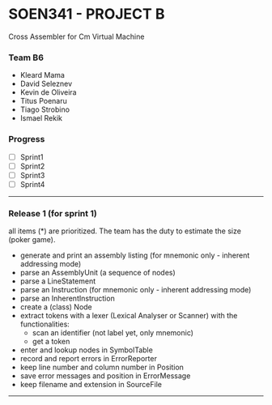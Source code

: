 # SOEN341 - PROJECT B
Cross Assembler for Cm Virtual Machine

### Team B6
* Kleard Mama
* David Seleznev
* Kevin de Oliveira
* Titus Poenaru
* Tiago Strobino
* Ismael Rekik

### Progress
- [ ] Sprint1
- [ ] Sprint2
- [ ] Sprint3
- [ ] Sprint4

---

### Release 1 (for sprint 1)
all items (*) are prioritized. The team has the duty to estimate the size (poker game).
* generate and print an assembly listing (for mnemonic only - inherent addressing mode)
* parse an AssemblyUnit (a sequence of nodes)
* parse a LineStatement
* parse an Instruction (for mnemonic only - inherent addressing mode)
* parse an InherentInstruction
* create a (class) Node
* extract tokens with a lexer (Lexical Analyser or Scanner) with the functionalities:
  * scan an identifier (not label yet, only mnemonic)
  * get a token
* enter and lookup nodes in SymbolTable
* record and report errors in ErrorReporter
* keep line number and column number in Position
* save error messages and position in ErrorMessage
* keep filename and extension in SourceFile

---

